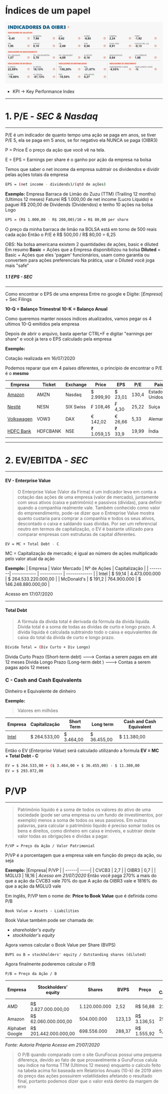 # Índices de um papel

<img src="images/indices/oibr3.png">

* KPI -> Key Performance Index

---
# 1. P/E - *SEC & Nasdaq*
---

P/E é um indicador de quanto tempo uma ação se paga em anos, se tiver P/E 5, ela se paga em 5 anos,
se for negativo ela NUNCA se paga (OIBR3)

P = Price 
É o preço da ação que você vê na tela.

E = EPS = Earnings per share
é o ganho por ação da empresa na bolsa

Temos que saber o net income da empresa subtrair os dividendos e dividir pelas ações totais da empresa
```sh
EPS = (net income - dividends)/(qtd de ações)
```

**Exemplo:**
Empresa Barraca de Limão do Zuzu (TTM) (Trailing 12 months) (Ultimos 12 meses) 
Faturei  R$ 1.000,00 de net income (Lucro Líquido) e paguei R$ 200,00 de Dividends (Dividendos) e tenho 10 ações na bolsa
Logo
```sh
EPS = (R$ 1.000,00 - R$ 200,00)/10 = R$ 80,00 per share
````
O preço da minha barraca de limão na BOLSA está em torno de 500 reais cada ação
Então o P/E é R$ 500,00 / R$ 80,00 = 6,25

OBS: Na bolsa americana existem 2 quantidades de ações, basic e diluted
Em resumo
**Basic** = Ações que a Empresa disponibilizou na bolsa
**Diluted** = Basic + Ações que eles 'pagam' funcionários, usam como garantia ou convertem para ações preferenciais
Na prática, usar o Diluted você joga mais "safe"


##### 1.1 EPS - *SEC*
---


Como encontrar o EPS de uma empresa
Entre no google e Digite:  [*Empresa*] + Sec Filings

**10-Q = Balanço Trimestral**
**10-K = Balanço Anual**

Como queremos manter nossos índices atualizados, vamos pegar os 4 ultimos 10-Q emitidos pela empresa

Depois de abrir o arquivo, basta apertar CTRL+F e digitar "earnings per share" e você ja tera o EPS calculado pela empresa

**Exemplo:**

Cotação realizada em 16/07/2020

Podemos reparar que em 4 países diferentes, o princípio de encontrar o P/E é o **mesmo**

| Empresa | Ticket | Exchange | Price | EPS | P/E | País |
| ------- | ----- | --- | ----| --- | ----| ----|
| [Amazon](https://d18rn0p25nwr6d.cloudfront.net/CIK-0001018724/4d39f579-19d8-4119-b087-ee618abf82d6.pdf) | AMZN | Nasdaq | $ 2.999,90 | $ 23,01 | 130,4 | Estados Unidos |
| [Nestlé](https://www.nestle.com/sites/default/files/2020-02/2019-financial-statements-en.pdf)| NESN | SIX Swiss | ₣ 108,46 | ₣ 4,30 | 25,22 | Suiça |
| [Volkswagen](https://www.volkswagenag.com/presence/investorrelation/publications/annual-reports/2020/volkswagen/Y_2019_e.pdf) | VOW3 | DAX | 	€ 142,02 | 	€ 26,66 | 5,33 | Alemanha |
| [HDFC Bank](https://www.hdfcbank.com/content/api/contentstream-id/723fb80a-2dde-42a3-9793-7ae1be57c87f/1bcf4f2c-17cc-4759-9081-dcc0f5beeb60?)| HDFCBANK | NSE | ₹ 1.059,15 | ₹ 33,9 | 19,99 | Índia |



---
# 2. EV/EBITDA - *SEC*
---

#### EV - Enterprise Value
>O Enterprise Value (Valor da Firma) é um indicador leva em conta a cotação das ações de uma empresa (valor de mercado), juntamente com seus ativos (caixa e patrimônio) e passivos (dívidas), para definir quando a companhia realmente vale.
Também conhecido como valor do empreendimento, pode-se dizer que o Entreprise Value mostra quanto custaria para comprar a companhia e todos os seus ativos, descontado o caixa e saldando suas dívidas.
Por ser um referencial neutro em termos de capitalização, o EV é bastante utilizado para comparar empresas com estruturas de capital diferentes.


```sh
EV = MC + Total Debt - C
```
MC = Capitalização de mercado; é igual ao número de ações multiplicado pelo valor atual da ação

**Exemplo:**
| Empresa | Valor Mercado | Nº de Ações | Capitalização |
| --------| ------------  | ----------- | ------------- |
| Intel   | $ 59,14     | 4.473.000.000 | $ 264.533.220.000,00 |
| McDonald's | $ 191,2 | 764.900.000 | $ 146.248.880.000,00 |

Acesso em 17/07/2020

---
#### Total Debt

>A fórmula da dívida total é derivada da fórmula da dívida líquida. Dívida total é a soma de todas as dívidas de curto e longo prazo. A dívida líquida é calculada subtraindo todo o caixa e equivalentes de caixa do total da dívida de curto e longo prazo.

```sh
Dívida Total = (Div Curto + Div Longo) 
```

Dívida Curto Prazo (Short-term debt) ---> Contas a serem pagas em até 12 meses
Divida Longo Prazo (Long-term debt ) ---> Contas a serem pagas após 12 meses

### C - Cash and Cash Equivalents
Dinheiro e Equivalente de dinheiro



**Exemplo:**
>Valores em milhões

| Empresa | Capitalização | Short Term | Long term | Cash and Cash Equivalent |
| --------| ------------  | ----------- | ------------- | ------------------- |
| [Intel](http://d18rn0p25nwr6d.cloudfront.net/CIK-0000050863/765bff79-febc-488e-ac35-1b93386a21e9.pdf)   | $ 264.533,00 | $ 3.464,00  | $ 36.455,00 | $ 11.380,00

Então o EV (*Enterprise Value*) será calculado utilizando a formula **EV = MC + Total Debt - C**

```sh
EV = $ 264.533,00 + ($ 3.464,00 + $ 36.455,00) - $ 11.380,00
EV = $ 293.072,00 
```
# P/VP
---
>Patrimônio líquido é a soma de todos os valores do ativo de uma sociedade (pode ser uma empresa ou um fundo de investimentos, por exemplo) menos a soma de todos os seus passivos.
Em outras palavras, para calcular o patrimônio líquido é preciso somar todos os bens e direitos, como dinheiro em caixa e imóveis, e subtrair deste valor todas as obrigações e dívidas a pagar.
````
P/VP = Preço da Ação / Valor Patrimonial
`````
P/VP é a porcentagem que a empresa vale em função do preço da ação, ou seja

**Exemplo:**
|Empresa| P/VP |
| ------| -----|
| CVCB3 | 2,7 |
| OIBR3 | 0,7 |
| MGLU3 | 18,16 |
*Acesso em 21/07/2020*
Então você paga 270% a mais do que a ação da CVCB3 vale
70% do que A ação da OIBR3 vale
e 1816% do que a ação da MGLU3 vale

Em inglês, P/VP tem o nome de: **Price to Book Value** que é definida como P/B
````
Book Value = Assets - Liabilities
````
Book Value também pode ser chamada de:
* *shareholder's equity*
* *stockholder's equity*

Agora vamos calcular o Book Value per Share (BVPS)
````
BVPS ou B = stockholders' equity / Outstanding shares (diluted)
````
Agora finalmente poderemos calcular o P/B
````
P/B = Preço da Ação / B
````

| Empresa         | Stockholders’ equity    | Shares        | BVPS   | Preço         | P/B Calculado | P/B Guru Focus | Diferença |
|-----------------|-------------------------|---------------|--------|---------------|---------------|------------|-----------|
|                 |                         |               |        |               |               |            |           |
| AMD             |  R$ 2.827.000.000,00    | 1.120.000.000 | 2,52   |  R$ 56,88     | 22,53         | 22,19      | -1,55%    |
| Amazon          |  R$ 62.060.000.000,00   | 504.000.000   | 123,13 |  R$ 3.136,51  | 25,47         | 24,19      | -5,30%    |
| Alphabet Google |  R$ 201.442.000.000,00  | 698.556.000   | 288,37 |  R$ 1.555,92  | 5,40          | 5,2        | -3,76%    |

*Fonte: Autoria Própria*
*Acesso em 21/07/2020*

>O P/B quando comparado com o site GuruFocus possui uma pequena diferença, devido ao fato de que provavelmente a GuruFocus calula seu índice na forma TTM (Ultimos 12 meses) enquanto o calculo feito na tabela acima foi baseada em Relatórios Anuais (10-k) de 2019 além do preço das ações possuirem volatilidades afetando o resultado final, portanto podemos dizer que o valor está dentro da margem de erro






























